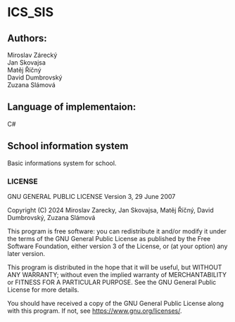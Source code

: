 # ICS_SIS
## Authors: 
Miroslav Zárecký  
Jan Skovajsa  
Matěj Říčný  
David Dumbrovský  
Zuzana Slámová  
## Language of implementaion:
C#  
## School information system
Basic informations system for school.  
### LICENSE
GNU GENERAL PUBLIC LICENSE
Version 3, 29 June 2007

Copyright (C) 2024 Miroslav Zarecky, Jan Skovajsa, Matěj Říčný, David Dumbrovský, Zuzana Slámová

This program is free software: you can redistribute it and/or modify
it under the terms of the GNU General Public License as published by
the Free Software Foundation, either version 3 of the License, or
(at your option) any later version.

This program is distributed in the hope that it will be useful,
but WITHOUT ANY WARRANTY; without even the implied warranty of
MERCHANTABILITY or FITNESS FOR A PARTICULAR PURPOSE.  See the
GNU General Public License for more details.

You should have received a copy of the GNU General Public License
along with this program.  If not, see <https://www.gnu.org/licenses/>.